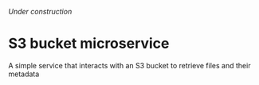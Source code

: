 *Under construction*

# S3 bucket microservice
A simple service that interacts with an S3 bucket to retrieve files and their metadata
